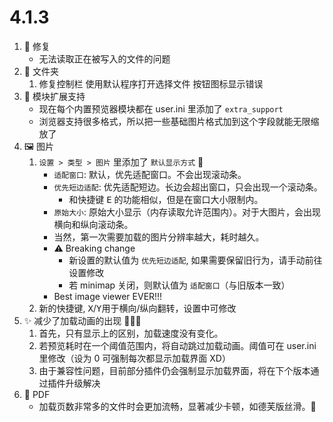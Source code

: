 # 4.1.3

1. 🔧 修复
   - 无法读取正在被写入的文件的问题
2. 📁 文件夹
   1. 修复控制栏 使用默认程序打开选择文件 按钮图标显示错误
3. 🧩 模块扩展支持
   - 现在每个内置预览器模块都在 user.ini 里添加了 `extra_support`
   - 浏览器支持很多格式，所以把一些基础图片格式加到这个字段就能无限缩放了
4. 🖼️ 图片
   1. `设置 > 类型 > 图片` 里添加了 `默认显示方式` 🌟
      - `适配窗口`: 默认，优先适配窗口。不会出现滚动条。
      - `优先短边适配`: 优先适配短边。长边会超出窗口，只会出现一个滚动条。
        - 和快捷键 <kbd>E</kbd> 的功能相似，但是在窗口大小限制内。
      - `原始大小`: 原始大小显示（内存读取允许范围内）。对于大图片，会出现横向和纵向滚动条。
      - 当然，第一次需要加载的图片分辨率越大，耗时越久。
      - ⚠️ Breaking change
        - 新设置的默认值为 `优先短边适配`, 如果需要保留旧行为，请手动前往设置修改
        - 若 minimap 关闭，则默认值为 `适配窗口`（与旧版本一致）
      - Best image viewer EVER!!!
   2. 新的快捷键, <kbd>X</kbd>/<kbd>Y</kbd>用于横向/纵向翻转，设置中可修改
5. ✨ 减少了加载动画的出现 🌟🌟🌟
   1. 首先，只有显示上的区别，加载速度没有变化。
   2. 若预览耗时在一个阈值范围内，将自动跳过加载动画。阈值可在 user.ini 里修改（设为 0 可强制每次都显示加载界面 XD）
   3. 由于兼容性问题，目前部分插件仍会强制显示加载界面，将在下个版本通过插件升级解决
6. 📄 PDF
   - 加载页数非常多的文件时会更加流畅，显著减少卡顿，如德芙版丝滑。🌟
